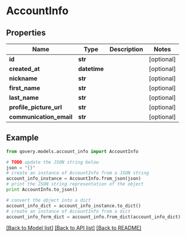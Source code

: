 # AccountInfo


## Properties

Name | Type | Description | Notes
------------ | ------------- | ------------- | -------------
**id** | **str** |  | [optional] 
**created_at** | **datetime** |  | [optional] 
**nickname** | **str** |  | [optional] 
**first_name** | **str** |  | [optional] 
**last_name** | **str** |  | [optional] 
**profile_picture_url** | **str** |  | [optional] 
**communication_email** | **str** |  | [optional] 

## Example

```python
from qovery.models.account_info import AccountInfo

# TODO update the JSON string below
json = "{}"
# create an instance of AccountInfo from a JSON string
account_info_instance = AccountInfo.from_json(json)
# print the JSON string representation of the object
print AccountInfo.to_json()

# convert the object into a dict
account_info_dict = account_info_instance.to_dict()
# create an instance of AccountInfo from a dict
account_info_form_dict = account_info.from_dict(account_info_dict)
```
[[Back to Model list]](../README.md#documentation-for-models) [[Back to API list]](../README.md#documentation-for-api-endpoints) [[Back to README]](../README.md)


